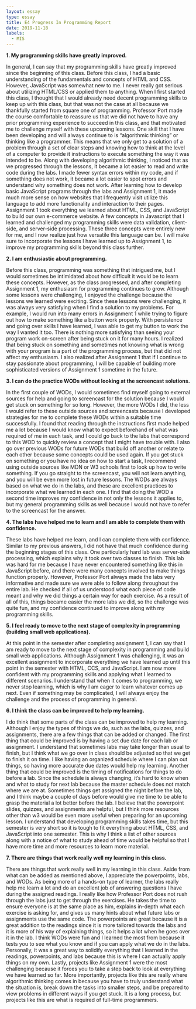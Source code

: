 ```yaml
---
layout: essay
type: essay
title: E4 Progress In Programming Report
date: 2019-11-18
labels:
  - MIS
---
```


**1. My programming skills have greatly improved.**

In general, I can say that my programming skills have greatly improved since the beginning of this class. Before this class, I had a basic understanding of the fundamentals and concepts of HTML and CSS. However, JavaScript was somewhat new to me. I never really got serious about utilizing HTML/CSS or applied them to anything. When I first started this class, I thought that I would already need decent programming skills to keep up with this class, but that was not the case at all because we thankfully started from square one of programming. Professor Port made the course comfortable to reassure us that we did not have to have any prior programming experience to succeed in this class, and that motivated me to challenge myself with these upcoming lessons. One skill that I have been developing and will always continue to is “algorithmic thinking” or thinking like a programmer. This means that we only get to a solution of a problem through a set of clear steps and knowing how to think at the level of a computer to provide it instructions to execute something the way it was intended to be. Along with developing algorithmic thinking, I noticed that as we progressed through the lessons, it became a lot easier to read and write code during the labs. I made fewer syntax errors within my code, and if something does not work, it became a lot easier to spot errors and understand why something does not work. After learning how to develop basic JavaScript programs through the labs and Assignment 1, it made much more sense on how websites that I frequently visit utilize this language to add more functionality and interaction to their pages. Assignment 1 took everything we learned about HTML, CSS, and JavaScript to build our own e-commerce website. A few concepts in Javascript that I learned and challenged my programming skills were data validation, client-side, and server-side processing. These three concepts were entirely new for me, and I now realize just how versatile this language can be. I will make sure to incorporate the lessons I have learned up to Assignment 1, to improve my programming skills beyond this class further.

**2. I am enthusiastic about programming.**

Before this class, programming was something that intrigued me, but I would sometimes be intimidated about how difficult it would be to learn these concepts. However, as the class progressed, and after completing Assignment 1, my enthusiasm for programming continues to grow. Although some lessons were challenging, I enjoyed the challenge because the lessons we learned were exciting. Since these lessons were challenging, it was always very satisfying when I find a solution to my problems. For example, I would run into many errors in Assignment 1 while trying to figure out how to make something like a button work properly. With persistence and going over skills I have learned, I was able to get my button to work the way I wanted it too. There is nothing more satisfying than seeing your program work on-screen after being stuck on it for many hours. I realized that being stuck on something and sometimes not knowing what is wrong with your program is a part of the programming process, but that did not affect my enthusiasm. I also realized after Assignment 1 that if I continue to stay passionate about programming, I will be capable of building more sophisticated versions of Assignment 1 sometime in the future. 

**3. I can do the practice WODs without looking at the screencast solutions.**

In the first couple of WODs, I would sometimes find myself going to external sources for help and going to screencast for the solution because I would get stuck on something for so long. However, the more WODs I did, the less I would refer to these outside sources and screencasts because I developed strategies for me to complete these WODs within a suitable time successfully. I found that reading through the instructions first made helped me a lot because I would know what to expect beforehand of what was required of me in each task, and I could go back to the labs that correspond to this WOD to quickly review a concept that I might have trouble with. I also go over previous WODs for future WODs that build off another or relate to each other because some concepts could be used again. If you get stuck on something or you have no idea on how to start a task, I recommend using outside sources like MDN or W3 schools first to look up how to write something. If you go straight to the screencast, you will not learn anything, and you will be even more lost in future lessons. The WODs are always based on what we do in the labs, and these are excellent practices to incorporate what we learned in each one. I find that doing the WOD a second time improves my confidence in not only the lessons it applies to, but my general programming skills as well because I would not have to refer to the screencast for the answer.

**4. The labs have helped me to learn and I am able to complete them with confidence.**

These labs have helped me learn, and I can complete them with confidence. Similar to my previous answers, I did not have that much confidence during the beginning stages of this class. One particularly hard lab was server-side processing, which explains why it took over two classes to finish. This lab was hard for me because I have never encountered something like this in JavaScript before, and there were many concepts involved to make things function properly. However, Professor Port always made the labs very informative and made sure we were able to follow along throughout the entire lab. He checked if all of us understood what each piece of code meant and why we did things a certain way for each exercise. As a result of all of this, things became easier the more labs we did, so the challenge was quite fun, and my confidence continued to improve along with my programming skills.

**5. I feel ready to move to the next stage of complexity in programming (building small web applications).**

At this point in the semester after completing assignment 1, I can say that I am ready to move to the next stage of complexity in programming and build small web applications. Although Assignment 1 was challenging, it was an excellent assignment to incorporate everything we have learned up until this point in the semester with HTML, CCS, and JavaScript. I am now more confident with my programming skills and applying what I learned to different scenarios. I understand that when it comes to programming, we never stop learning, which is why I am eager to learn whatever comes up next. Even if something may be complicated, I will always enjoy the challenge and the process of programming in general.

**6. I think the class can be improved to help my learning.**

I do think that some parts of the class can be improved to help my learning. Although I enjoy the types of things we do, such as the labs, quizzes, and assignments, there are a few things that can be added or changed. The first thing that could be improved is by having a set due date for each lab or assignment. I understand that sometimes labs may take longer than usual to finish, but I think what we go over in class should be adjusted so that we get to finish it on time. I like having an organized schedule where I can plan out things, so having more accurate due dates would help my learning. Another thing that could be improved is the timing of notifications for things to do before a lab. Since the schedule is always changing, it’s hard to know when and what to study for next lab because the master schedule does not match where we are at. Sometimes things get assigned the night before the lab, and I think maybe a couple of days before would give me time to be able to grasp the material a lot better before the lab. I believe that the powerpoint slides, quizzes, and assignments are helpful, but I think more resources other than w3 would be even more useful when preparing for an upcoming lesson. I understand that developing programming skills takes time, but this semester is very short so it is tough to fit everything about HTML, CSS, and JavaScript into one semester. This is why I think a list of other sources along with a notice of what to study ahead of time would be helpful so that I have more time and more resources to learn more material.

**7. There are things that work really well my learning in this class.**

There are things that work really well in my learning in this class. Aside from what can be added as mentioned above, I appreciate the powerpoints, labs, and WODs. As being more of a hands-on type of learner, the labs really help me learn a lot and do an excellent job of answering questions I have during the assigned readings. I really like how Professor Port does not rush through the labs just to get through the exercises. He takes the time to ensure everyone is at the same place as him, explains in-depth what each exercise is asking for, and gives us many hints about what future labs or assignments use the same code. The powerpoints are great because it is a great addition to the readings since it is more tailored towards the labs and it is more of his way of explaining things, so it helps a lot when he goes over it in the lab. I think WODs were fun and I learned the most from because it tests you to see what you know and if you can apply what we do in the labs. Personally, it was a great way to solidify everything that I learned in the readings, powerpoints, and labs because this is where I can actually apply things on my own. Lastly, projects like Assignment 1 were the most challenging because it forces you to take a step back to look at everything we have learned so far. More importantly, projects like this are really where algorithmic thinking comes in because you have to truly understand what the situation is, break down the tasks into smaller steps, and be prepared to view problems in different ways if you get stuck. It is a long process, but projects like this are what is required of full-time programmers.
